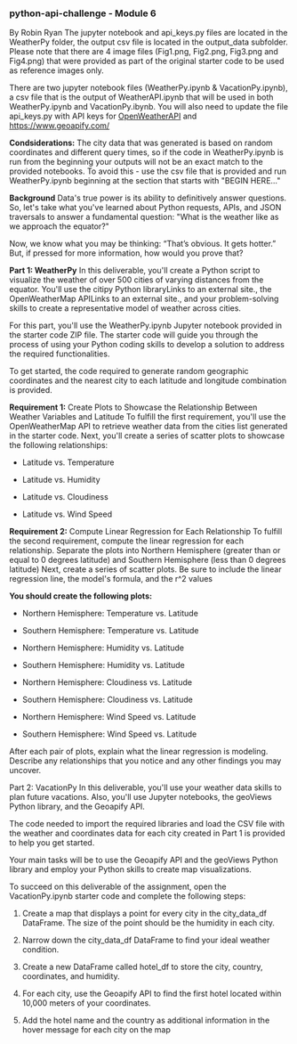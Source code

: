### python-api-challenge - Module 6
 By Robin Ryan
 The jupyter notebook and api_keys.py files are located in the WeatherPy folder, the output csv file is located in the output_data subfolder.
 Please note that there are 4 image files (Fig1.png, Fig2.png, Fig3.png and Fig4.png) that were provided as part of the original starter code to be used as reference images only.
 
 There are two jupyter notebook files (WeatherPy.ipynb & VacationPy.ipynb), a csv file that is the output of WeatherAPI.ipynb that will be used in both WeatherPy.ipynb and VacationPy.ibynb.  You will also need to update the file api_keys.py with API keys for [OpenWeatherAPI](https://openweathermap.org/api) and https://www.geoapify.com/

**Condsiderations:** The city data that was generated is based on random coordinates and different query times, so if the code in WeatherPy.ipynb is run from the beginning your outputs will not be an exact match to the provided notebooks.  To avoid this - use the csv file that is provided and run WeatherPy.ipynb beginning at the section that starts with "BEGIN HERE..."

**Background**
Data's true power is its ability to definitively answer questions. So, let's take what you've learned about Python requests, APIs, and JSON traversals to answer a fundamental question: "What is the weather like as we approach the equator?"

Now, we know what you may be thinking: “That’s obvious. It gets hotter.” But, if pressed for more information, how would you prove that?

**Part 1: WeatherPy**
In this deliverable, you'll create a Python script to visualize the weather of over 500 cities of varying distances from the equator. You'll use the citipy Python libraryLinks to an external site., the OpenWeatherMap APILinks to an external site., and your problem-solving skills to create a representative model of weather across cities.

For this part, you'll use the WeatherPy.ipynb Jupyter notebook provided in the starter code ZIP file. The starter code will guide you through the process of using your Python coding skills to develop a solution to address the required functionalities.

To get started, the code required to generate random geographic coordinates and the nearest city to each latitude and longitude combination is provided.

**Requirement 1:** Create Plots to Showcase the Relationship Between Weather Variables and Latitude
To fulfill the first requirement, you'll use the OpenWeatherMap API to retrieve weather data from the cities list generated in the starter code. Next, you'll create a series of scatter plots to showcase the following relationships:

- Latitude vs. Temperature

- Latitude vs. Humidity

 - Latitude vs. Cloudiness

 - Latitude vs. Wind Speed

**Requirement 2:** Compute Linear Regression for Each Relationship
To fulfill the second requirement, compute the linear regression for each relationship. Separate the plots into Northern Hemisphere (greater than or equal to 0 degrees latitude) and Southern Hemisphere (less than 0 degrees latitude)
Next, create a series of scatter plots. Be sure to include the linear regression line, the model's formula, and the r^2 values

**You should create the following plots:**

 - Northern Hemisphere: Temperature vs. Latitude

 - Southern Hemisphere: Temperature vs. Latitude

 - Northern Hemisphere: Humidity vs. Latitude

 - Southern Hemisphere: Humidity vs. Latitude

 - Northern Hemisphere: Cloudiness vs. Latitude

 - Southern Hemisphere: Cloudiness vs. Latitude

 - Northern Hemisphere: Wind Speed vs. Latitude

 - Southern Hemisphere: Wind Speed vs. Latitude

After each pair of plots, explain what the linear regression is modeling. Describe any relationships that you notice and any other findings you may uncover.

Part 2: VacationPy
In this deliverable, you'll use your weather data skills to plan future vacations. Also, you'll use Jupyter notebooks, the geoViews Python library, and the Geoapify API.

The code needed to import the required libraries and load the CSV file with the weather and coordinates data for each city created in Part 1 is provided to help you get started.

Your main tasks will be to use the Geoapify API and the geoViews Python library and employ your Python skills to create map visualizations.

To succeed on this deliverable of the assignment, open the VacationPy.ipynb starter code and complete the following steps:

1. Create a map that displays a point for every city in the city_data_df DataFrame. The size of the point should be the humidity in each city.

2. Narrow down the city_data_df DataFrame to find your ideal weather condition.

3. Create a new DataFrame called hotel_df to store the city, country, coordinates, and humidity.

4. For each city, use the Geoapify API to find the first hotel located within 10,000 meters of your coordinates.

5. Add the hotel name and the country as additional information in the hover message for each city on the map

